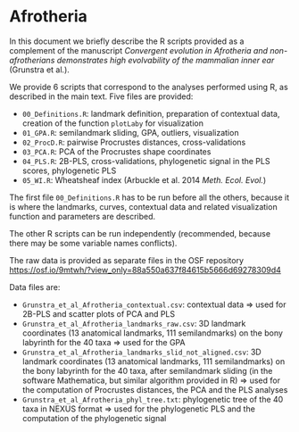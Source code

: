 # Afrotheria

In this document we briefly describe the R scripts provided as a complement of the manuscript *Convergent evolution in Afrotheria and non-afrotherians demonstrates high evolvability of the mammalian inner ear* (Grunstra et al.). 

We provide 6 scripts that correspond to the analyses performed using R, as described in the main text. Five files are provided: 

* `00_Definitions.R`: landmark definition, preparation of contextual data, creation of the function `plotLaby` for visualization
* `01_GPA.R`: semilandmark sliding, GPA, outliers, visualization
* `02_ProcD.R`: pairwise Procrustes distances, cross-validations
* `03_PCA.R`: PCA of the Procrustes shape coordinates
* `04_PLS.R`: 2B-PLS, cross-validations, phylogenetic signal in the PLS scores, phylogenetic PLS
* `05_WI.R`: Wheatsheaf index (Arbuckle et al. 2014 *Meth. Ecol. Evol.*)

The first file `00_Definitions.R` has to be run before all the others, because it is where the landmarks, curves, contextual data and related visualization function and parameters are described. 

The other R scripts can be run independently (recommended, because there may be some variable names conflicts). 

The raw data is provided as separate files in the OSF repository <https://osf.io/9mtwh/?view_only=88a550a637f84615b5666d69278309d4>

Data files are: 

* `Grunstra_et_al_Afrotheria_contextual.csv`: contextual data => used for 2B-PLS and scatter plots of PCA and PLS
* `Grunstra_et_al_Afrotheria_landmarks_raw.csv`: 3D landmark coordinates (13 anatomical landmarks, 111 semilandmarks) on the bony labyrinth for the 40 taxa => used for the GPA
* `Grunstra_et_al_Afrotheria_landmarks_slid_not_aligned.csv`: 3D landmark coordinates (13 anatomical landmarks, 111 semilandmarks) on the bony labyrinth for the 40 taxa, after semilandmark sliding (in the software Mathematica, but similar algorithm provided in R) => used for the computation of Procrustes distances, the PCA and the PLS analyses
* `Grunstra_et_al_Afrotheria_phyl_tree.txt`: phylogenetic tree of the 40 taxa in NEXUS format => used for the phylogenetic PLS and the computation of the phylogenetic signal
